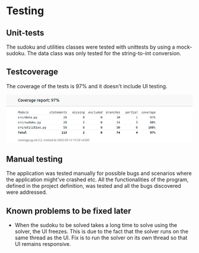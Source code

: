 
# Testing

## Unit-tests

The sudoku and utilities classes were tested with unittests by using a mock-sudoku.
The data class was only tested for the string-to-int conversion.

## Testcoverage

The coverage of the tests is 97% and it doesn't include UI testing.

![](./photos/coverage.png)


## Manual testing

The application was tested manually for possible bugs and scenarios where the application might've crashed etc.
All the functionalities of the program, defined in the project definition, was tested and all the bugs discovered were addressed.

## Known problems to be fixed later

- When the sudoku to be solved takes a long time to solve using the solver, the UI freezes. This is due to the fact that the solver runs on the same thread as the UI. Fix is to run the solver on its own thread so that UI remains responsive.